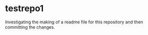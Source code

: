 # testrepo1

Investigating the making of a readme file for this repository and then committing the changes.

